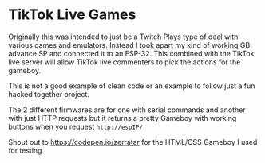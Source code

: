 # TikTok Live Games
Originally this was intended to just be a Twitch Plays type of deal with various games and emulators. 
Instead I took apart my kind of working GB advance SP and connected it to an ESP-32. This combined with the TikTok live server will
allow TikTok live commenters to pick the actions for the gameboy. 

This is not a good example of clean code or an example to follow just a fun hacked together project. 

The 2 different firmwares are for one with serial commands and another with just HTTP requests but it returns a pretty Gameboy with working buttons when you request `http://espIP/`

Shout out to https://codepen.io/zerratar for the HTML/CSS Gameboy I used for testing
